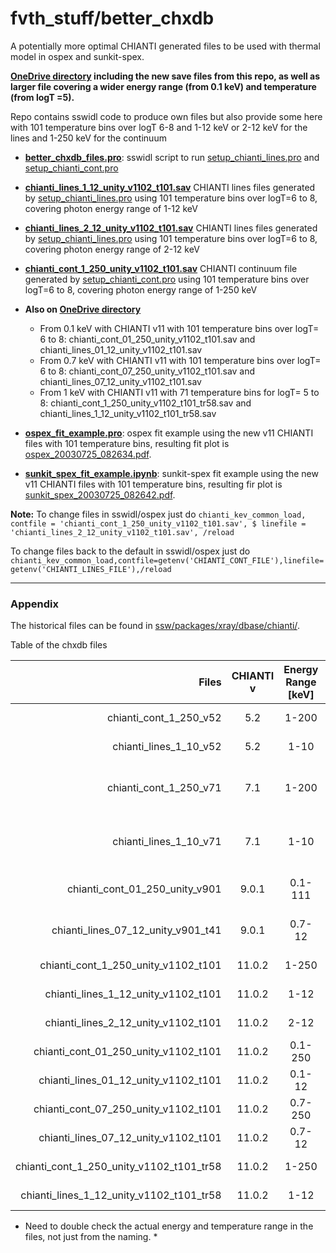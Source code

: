 # fvth_stuff/better_chxdb
A potentially more optimal CHIANTI generated files to be used with thermal model in ospex and sunkit-spex.

**[OneDrive directory](https://gla-my.sharepoint.com/:f:/g/personal/iain_hannah_glasgow_ac_uk/EuS5k4kGdL9GmUCr1cHOevoBebACkZElrCXpOSmdXPGZyQ?e=rNWnFE) including the new save files from this repo, as well as larger file covering a wider energy range (from 0.1 keV) and temperature (from logT =5).**

Repo contains sswidl code to produce own files but also provide some here with 101 temperature bins over logT 6-8 and 1-12 keV or 2-12 keV for the lines and 1-250 keV for the continuum

* **[better_chxdb_files.pro](https://github.com/ianan/fvth_stuff/blob/main/better_chxdb/better_chxdb_files.pro)**: sswidl script to run [setup_chianti_lines.pro](https://github.com/ianan/fvth_stuff/blob/main/better_chxdb/setup_chianti_lines.pro) and [setup_chianti_cont.pro](https://github.com/ianan/fvth_stuff/blob/main/better_chxdb/setup_chianti_cont.pro) 
* **[chianti_lines_1_12_unity_v1102_t101.sav](https://github.com/ianan/fvth_stuff/blob/main/better_chxdb/chianti_lines_1_12_unity_v1102_t101.sav)** CHIANTI lines files generated by [setup_chianti_lines.pro](https://github.com/ianan/fvth_stuff/blob/main/better_chxdb/setup_chianti_lines.pro) using 101 temperature bins over logT=6 to 8, covering photon energy range of 1-12 keV
* **[chianti_lines_2_12_unity_v1102_t101.sav](https://github.com/ianan/fvth_stuff/blob/main/better_chxdb/chianti_lines_2_12_unity_v1102_t101.sav)** CHIANTI lines files generated by [setup_chianti_lines.pro](https://github.com/ianan/fvth_stuff/blob/main/better_chxdb/setup_chianti_lines.pro) using 101 temperature bins over logT=6 to 8, covering photon energy range of 2-12 keV
* **[chianti_cont_1_250_unity_v1102_t101.sav](https://github.com/ianan/fvth_stuff/blob/main/better_chxdb/chianti_cont_1_250_unity_v1102_t101.sav)** CHIANTI continuum file generated by [setup_chianti_cont.pro](https://github.com/ianan/fvth_stuff/blob/main/better_chxdb/setup_chianti_cont.pro) using 101 temperature bins over logT=6 to 8, covering photon energy range of 1-250 keV
* **Also on [OneDrive directory](https://gla-my.sharepoint.com/:f:/g/personal/iain_hannah_glasgow_ac_uk/EuS5k4kGdL9GmUCr1cHOevoBebACkZElrCXpOSmdXPGZyQ?e=rNWnFE)**
	- From 0.1 keV with CHIANTI v11 with 101 temperature bins over logT= 6 to 8: chianti_cont_01_250_unity_v1102_t101.sav and chianti_lines_01_12_unity_v1102_t101.sav
    - From 0.7 keV with CHIANTI v11 with 101 temperature bins over logT= 6 to 8: chianti_cont_07_250_unity_v1102_t101.sav and chianti_lines_07_12_unity_v1102_t101.sav
	- From 1 keV with CHIANTI v11 with 71 temperature bins for logT= 5 to 8: chianti_cont_1_250_unity_v1102_t101_tr58.sav and chianti_lines_1_12_unity_v1102_t101_tr58.sav

* **[ospex_fit_example.pro](https://github.com/ianan/fvth_stuff/blob/main/better_chxdb/ospex_fit_example.pro)**: ospex fit example using the new v11 CHIANTI files with 101 temperature bins, resulting fit plot is [ospex_20030725_082634.pdf](https://github.com/ianan/fvth_stuff/blob/main/better_chxdb/ospex_20030725_082634.pdf).
* **[sunkit_spex_fit_example.ipynb](https://github.com/ianan/fvth_stuff/blob/main/better_chxdb/sunkit_spex_fit_example.ipynb)**: sunkit-spex fit example using the new v11 CHIANTI files with 101 temperature bins, resulting fir plot is [sunkit_spex_20030725_082642.pdf](https://github.com/ianan/fvth_stuff/blob/main/better_chxdb/sunkit_spex_20030725_082642.pdf).



**Note:** To change files in sswidl/ospex just do `chianti_kev_common_load, contfile = 'chianti_cont_1_250_unity_v1102_t101.sav', $
linefile = 'chianti_lines_2_12_unity_v1102_t101.sav', /reload`

To change files back to the default in sswidl/ospex just do `chianti_kev_common_load,contfile=getenv('CHIANTI_CONT_FILE'),linefile=getenv('CHIANTI_LINES_FILE'),/reload`

---

### Appendix

The historical files can be found in [ssw/packages/xray/dbase/chianti/](https://hesperia.gsfc.nasa.gov/ssw/packages/xray/dbase/chianti/).

Table of the chxdb files

| Files | CHIANTI v | Energy Range [keV] | log T ($N_T$) | Date/Notes
|----------:|:----------:|:----------:|:----------:|:----------|
| chianti_cont_1_250_v52 | 5.2 | 1-200 | 6-8 (200) | 2006-03  |
| chianti_lines_1_10_v52 |  5.2 | 1-10 | 6-8 (200) | 2006-03  |
| chianti_cont_1_250_v71 | 7.1 | 1-200 | 6-9 (300) | 2015-04 (sunkit-spex default) |
| chianti_lines_1_10_v71 |  7.1 | 1-10 | 6-9 (750) | 2015-04 (sunkit-spex default) |
| chianti_cont_01_250_unity_v901 | 9.0.1 | 0.1-111 | 6-9 (41) | 2020-08 (ospex default) |
| chianti_lines_07_12_unity_v901_t41 |  9.0.1 | 0.7-12 | 6-9 (41) | 2020-08 (ospex default) |
| chianti_cont_1_250_unity_v1102_t101 | 11.0.2 | 1-250 | 6-8 (101) | 2025-08 (igh made) |
| chianti_lines_1_12_unity_v1102_t101 |  11.0.2 | 1-12 | 6-8 (101) | 2025-08 (igh made) |
| chianti_lines_2_12_unity_v1102_t101 |  11.0.2 | 2-12 | 6-8 (101) | 2025-08 (igh made) |
| chianti_cont_01_250_unity_v1102_t101 | 11.0.2 | 0.1-250 | 6-8 (101) | 2025-08 (igh made) |
| chianti_lines_01_12_unity_v1102_t101 |  11.0.2 | 0.1-12 | 6-8 (101) | 2025-08 (igh made) |
| chianti_cont_07_250_unity_v1102_t101 | 11.0.2 | 0.7-250 | 6-8 (101) | 2025-08 (igh made) |
| chianti_lines_07_12_unity_v1102_t101 |  11.0.2 | 0.7-12 | 6-8 (101) | 2025-08 (igh made) |
| chianti_cont_1_250_unity_v1102_t101_tr58 | 11.0.2 | 1-250 | 5-8 (101) | 2025-08 (igh made) |
| chianti_lines_1_12_unity_v1102_t101_tr58 |  11.0.2 | 1-12 | 5-8 (101) | 2025-08 (igh made) |


* Need to double check the actual energy and temperature range in the files, not just from the naming. *
